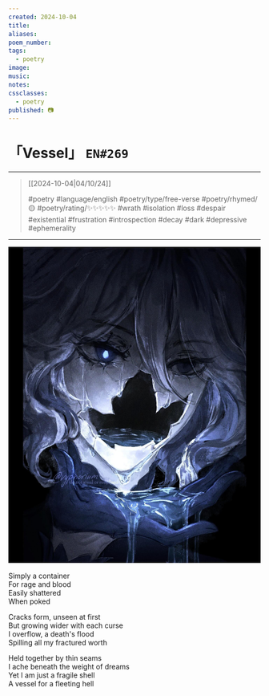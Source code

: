 ```yaml
---
created: 2024-10-04
title:
aliases:
poem_number:
tags:
  - poetry
image:
music:
notes:
cssclasses:
  - poetry
published: 📷
---
```

# 「Vessel」 `EN#269`

---

> [[2024-10-04|04/10/24]]
> 
> #poetry 
> #language/english 
> #poetry/type/free-verse 
> #poetry/rhymed/🟡 
> #poetry/rating/✨✨✨✨✨ 
> #wrath #isolation #loss #despair #existential #frustration #introspection #decay #dark #depressive #ephemerality 

---

![poem-vessel](../!art/poem-vessel.jpg)


Simply a container  
For rage and blood  
Easily shattered  
When poked  
  
Cracks form, unseen at first  
But growing wider with each curse  
I overflow, a death's flood  
Spilling all my fractured worth  
  
Held together by thin seams  
I ache beneath the weight of dreams  
Yet I am just a fragile shell  
A vessel for a fleeting hell